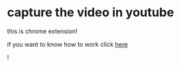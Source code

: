 
# capture the video in youtube

this is chrome extension!

if you want to know how to work
click [here](https://www.youtube.com/watch?v=Q8YnZipen_c)

!
